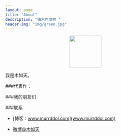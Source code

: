 ```yaml
---
layout: page
title: "About"
description: "独木亦成林 "
header-img: "img/green.jpg"
---
```



<center>
    <p><img src="https://farm5.staticflickr.com/4307/36077095691_773f91a9b3_t.jpg" width="100" height="100" align="center"></p>
</center>

我是木如天。


###代表作：



###我的朋友们


###联系

- [博客：www.murrddol.com](www.murrddol.com)

- [微博@木如天](http://weibo.com/xirutia)







